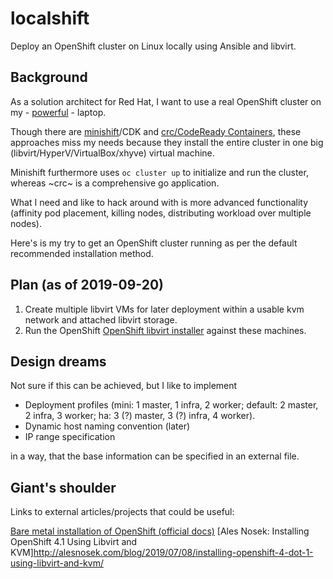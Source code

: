 # localshift
Deploy an OpenShift cluster on Linux locally using Ansible and libvirt.

## Background
As a solution architect for Red Hat, I want to use a real OpenShift cluster on my - [powerful](https://www.msi.com/Laptop/GT75-Titan-9SX) - laptop.

Though there are [minishift](https://github.com/minishift/minishift)/CDK and [crc/CodeReady Containers](https://github.com/code-ready/crc), these approaches miss my needs because they install the entire cluster in one big (libvirt/HyperV/VirtualBox/xhyve) virtual machine.

Minishift furthermore uses ```oc cluster up``` to initialize and run the cluster, whereas ~crc~ is a comprehensive go application.

What I need and like to hack around with is more advanced functionality (affinity pod placement, killing nodes, distributing workload over multiple nodes).

Here's is my try to get an OpenShift cluster running as per the default recommended installation method.

## Plan (as of 2019-09-20)

  1. Create multiple libvirt VMs for later deployment within a usable kvm network and attached libvirt storage.
  1. Run the OpenShift [OpenShift libvirt installer](https://github.com/openshift/installer/blob/master/docs/dev/libvirt/README.md) against these machines.

## Design dreams
Not sure if this can be achieved, but I like to implement 
  
  * Deployment profiles (mini: 1 master, 1 infra, 2 worker; default: 2 master, 2 infra, 3 worker; ha: 3 (?) master, 3 (?) infra, 4 worker).
  * Dynamic host naming convention (later)
  * IP range specification

in a way, that the base information can be specified in an external file.

## Giant's shoulder
Links to external articles/projects that could be useful:

[Bare metal installation of OpenShift (official docs)](https://docs.openshift.com/container-platform/4.1/installing/installing_bare_metal/installing-bare-metal.html)
[Ales Nosek: Installing OpenShift 4.1 Using Libvirt and KVM]http://alesnosek.com/blog/2019/07/08/installing-openshift-4-dot-1-using-libvirt-and-kvm/